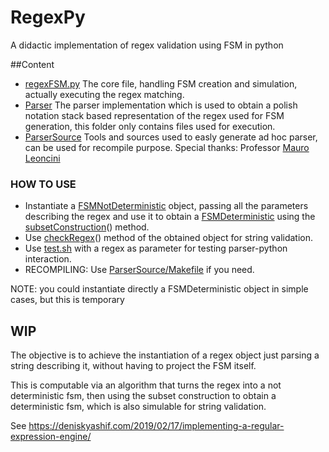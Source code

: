 # RegexPy
A didactic implementation of regex validation using FSM in python

##Content
- [regexFSM.py](./regexFSM.py) The core file, handling FSM creation and simulation, actually executing the regex matching.
- [Parser](./Parser/) The parser implementation which is used to obtain a polish notation stack based representation of the regex used for FSM generation, this folder only contains files used for execution.
- [ParserSource](./ParserSource/) Tools and sources used to easly generate ad hoc parser, can be used for recompile purpose. Special thanks: Professor [Mauro Leoncini](https://github.com/leoncini)

### HOW TO USE
- Instantiate a [FSMNotDeterministic](./regexFSM.py) object, passing all the parameters describing the regex and use it to obtain a [FSMDeterministic](./regexFSM.py) using the [subsetConstruction](./regexFSM.py)() method.
- Use [checkRegex](./regexFSM.py)() method of the obtained object for string validation.
- Use [test.sh](./test.sh) with a regex as parameter for testing parser-python interaction.
- RECOMPILING: Use [ParserSource/Makefile](./ParserSource/Makefile) if you need.

NOTE: you could instantiate directly a FSMDeterministic object in simple cases, but this is temporary

## WIP
The objective is to achieve the instantiation of a regex object just parsing a string describing it, without having to project the FSM itself.

This is computable via an algorithm that turns the regex into a not deterministic fsm, then using the subset construction to obtain a deterministic fsm, which is also simulable for string validation.

See https://deniskyashif.com/2019/02/17/implementing-a-regular-expression-engine/